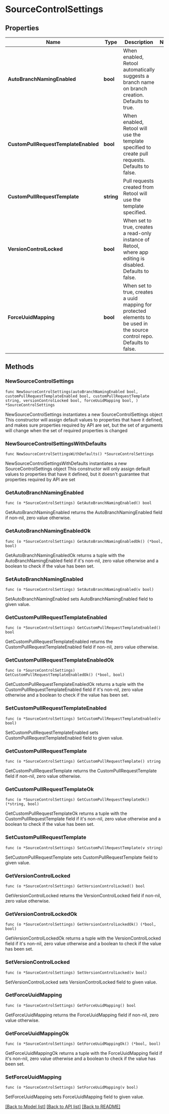 # SourceControlSettings

## Properties

Name | Type | Description | Notes
------------ | ------------- | ------------- | -------------
**AutoBranchNamingEnabled** | **bool** | When enabled, Retool automatically suggests a branch name on branch creation. Defaults to true. | 
**CustomPullRequestTemplateEnabled** | **bool** | When enabled, Retool will use the template specified to create pull requests. Defaults to false. | 
**CustomPullRequestTemplate** | **string** | Pull requests created from Retool will use the template specified. | 
**VersionControlLocked** | **bool** | When set to true, creates a read-only instance of Retool, where app editing is disabled. Defaults to false. | 
**ForceUuidMapping** | **bool** | When set to true, creates a uuid mapping for protected elements to be used in the source control repo. Defaults to false. | 

## Methods

### NewSourceControlSettings

`func NewSourceControlSettings(autoBranchNamingEnabled bool, customPullRequestTemplateEnabled bool, customPullRequestTemplate string, versionControlLocked bool, forceUuidMapping bool, ) *SourceControlSettings`

NewSourceControlSettings instantiates a new SourceControlSettings object
This constructor will assign default values to properties that have it defined,
and makes sure properties required by API are set, but the set of arguments
will change when the set of required properties is changed

### NewSourceControlSettingsWithDefaults

`func NewSourceControlSettingsWithDefaults() *SourceControlSettings`

NewSourceControlSettingsWithDefaults instantiates a new SourceControlSettings object
This constructor will only assign default values to properties that have it defined,
but it doesn't guarantee that properties required by API are set

### GetAutoBranchNamingEnabled

`func (o *SourceControlSettings) GetAutoBranchNamingEnabled() bool`

GetAutoBranchNamingEnabled returns the AutoBranchNamingEnabled field if non-nil, zero value otherwise.

### GetAutoBranchNamingEnabledOk

`func (o *SourceControlSettings) GetAutoBranchNamingEnabledOk() (*bool, bool)`

GetAutoBranchNamingEnabledOk returns a tuple with the AutoBranchNamingEnabled field if it's non-nil, zero value otherwise
and a boolean to check if the value has been set.

### SetAutoBranchNamingEnabled

`func (o *SourceControlSettings) SetAutoBranchNamingEnabled(v bool)`

SetAutoBranchNamingEnabled sets AutoBranchNamingEnabled field to given value.


### GetCustomPullRequestTemplateEnabled

`func (o *SourceControlSettings) GetCustomPullRequestTemplateEnabled() bool`

GetCustomPullRequestTemplateEnabled returns the CustomPullRequestTemplateEnabled field if non-nil, zero value otherwise.

### GetCustomPullRequestTemplateEnabledOk

`func (o *SourceControlSettings) GetCustomPullRequestTemplateEnabledOk() (*bool, bool)`

GetCustomPullRequestTemplateEnabledOk returns a tuple with the CustomPullRequestTemplateEnabled field if it's non-nil, zero value otherwise
and a boolean to check if the value has been set.

### SetCustomPullRequestTemplateEnabled

`func (o *SourceControlSettings) SetCustomPullRequestTemplateEnabled(v bool)`

SetCustomPullRequestTemplateEnabled sets CustomPullRequestTemplateEnabled field to given value.


### GetCustomPullRequestTemplate

`func (o *SourceControlSettings) GetCustomPullRequestTemplate() string`

GetCustomPullRequestTemplate returns the CustomPullRequestTemplate field if non-nil, zero value otherwise.

### GetCustomPullRequestTemplateOk

`func (o *SourceControlSettings) GetCustomPullRequestTemplateOk() (*string, bool)`

GetCustomPullRequestTemplateOk returns a tuple with the CustomPullRequestTemplate field if it's non-nil, zero value otherwise
and a boolean to check if the value has been set.

### SetCustomPullRequestTemplate

`func (o *SourceControlSettings) SetCustomPullRequestTemplate(v string)`

SetCustomPullRequestTemplate sets CustomPullRequestTemplate field to given value.


### GetVersionControlLocked

`func (o *SourceControlSettings) GetVersionControlLocked() bool`

GetVersionControlLocked returns the VersionControlLocked field if non-nil, zero value otherwise.

### GetVersionControlLockedOk

`func (o *SourceControlSettings) GetVersionControlLockedOk() (*bool, bool)`

GetVersionControlLockedOk returns a tuple with the VersionControlLocked field if it's non-nil, zero value otherwise
and a boolean to check if the value has been set.

### SetVersionControlLocked

`func (o *SourceControlSettings) SetVersionControlLocked(v bool)`

SetVersionControlLocked sets VersionControlLocked field to given value.


### GetForceUuidMapping

`func (o *SourceControlSettings) GetForceUuidMapping() bool`

GetForceUuidMapping returns the ForceUuidMapping field if non-nil, zero value otherwise.

### GetForceUuidMappingOk

`func (o *SourceControlSettings) GetForceUuidMappingOk() (*bool, bool)`

GetForceUuidMappingOk returns a tuple with the ForceUuidMapping field if it's non-nil, zero value otherwise
and a boolean to check if the value has been set.

### SetForceUuidMapping

`func (o *SourceControlSettings) SetForceUuidMapping(v bool)`

SetForceUuidMapping sets ForceUuidMapping field to given value.



[[Back to Model list]](../README.md#documentation-for-models) [[Back to API list]](../README.md#documentation-for-api-endpoints) [[Back to README]](../README.md)


